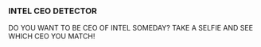 ### INTEL CEO DETECTOR ### 

DO YOU WANT TO BE CEO OF INTEL SOMEDAY?
TAKE A SELFIE AND SEE WHICH CEO YOU MATCH!
